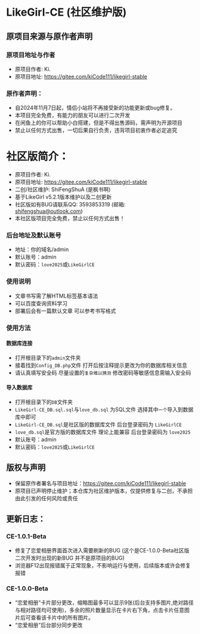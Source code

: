 # LikeGirl-CE (社区维护版)

## 原项目来源与原作者声明

### 原项目地址与作者

- 原项目作者: Ki.
- 原项目地址: https://gitee.com/kiCode111/likegirl-stable

### 原作者声明：

- 自2024年11月7日起，情侣小站将不再接受新的功能更新或bug修复。
- 本项目完全免费，有能力的朋友可以进行二次开发
- 在闲鱼上的你可以帮助小白搭建，但是不得出售源码，需声明为开源项目
- 禁止以任何方式出售，一切后果自行负责，违背项目初衷作者必定追究


# 社区版简介：

- 原项目作者: Ki.
- 原项目地址: https://gitee.com/kiCode111/likegirl-stable
- 二创/社区维护: ShiFengShuA (是枫书啊)
- 基于LikeGirl v5.2.1版本维护以及二创更新
- 社区版如有BUG请联系QQ: 3593853319 (邮箱: shifengshua@outlook.com)
- 本社区版项目完全免费，禁止以任何方式出售！


### 后台地址及默认账号

- 地址：你的域名/admin
- 默认账号：admin
- 默认密码：`love2025`或`LikeGirlCE`


### 使用说明

- 文章书写需了解HTML标签基本语法
- 可以百度查询资料学习
- 部署后会有一篇默认文章 可以参考书写格式

### 使用方法

#### 数据库连接

- 打开根目录下的`admin`文件夹
- 接着找到`Config_DB.php`文件 打开后按注释提示更改为你的数据库相关信息
- 请认真填写安全码 尽量设置的`复杂难以猜测` 修改密码等敏感信息需输入安全码

#### 导入数据库

- 打开根目录下的`DB`文件夹
- `LikeGirl-CE_DB.sql.sql`与`love_db.sql` 为SQL文件 选择其中`一个`导入到数据库中即可
- `LikeGirl-CE_DB.sql`是社区版的数据库文件 后台登录密码为 `LikeGirlCE`
- `love_db.sql`是官方版的数据库文件 理论上能兼容 后台登录密码为 `love2025`
- 默认账号：admin
- 默认密码：`love2025`或`LikeGirlCE`

## 版权与声明
- 保留原作者署名与项目地址：https://gitee.com/kiCode111/likegirl-stable
- 原项目已声明停止维护；本仓库为社区维护版本，仅提供修复与二创，不承担由此引发的任何风险或责任

## 更新日志：

### CE-1.0.1-Beta

 - 修复了恋爱相册界面首次进入需要刷新的BUG (这个是CE-1.0.0-Beta社区版二次开发时出现的新BUG 并不是原项目的BUG)
 - 浏览器F12出现报错属于正常现象，不影响运行与使用，后续版本或许会修复报错

### CE-1.0.0-Beta

- “恋爱相册”卡片部分更改，缩略图最多可以显示9张(后台支持多图片,绝对路径与相对路径均可使用)，多余的照片数量显示在卡片右下角，点击卡片任意图片后可查看该卡片中的所有图片。
- “恋爱相册”后台部分同步更改

